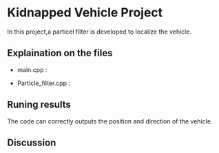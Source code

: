# Kidnapped Vehicle Project 

In this project,a particel filter is developed to localize the vehicle.


## Explaination on the files
* main.cpp :   

* Particle_filter.cpp : 


## Runing results
The code can correctly outputs the position and direction of the vehicle.

## Discussion





